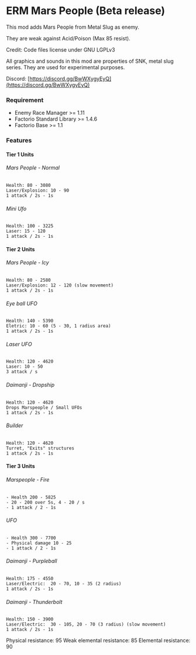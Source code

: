 # ERM Mars People (Beta release)
This mod adds Mars People from Metal Slug as enemy.

They are weak against Acid/Poison (Max 85 resist).

Credit:
Code files license under GNU LGPLv3

All graphics and sounds in this mod are properties of SNK, metal slug series. They are used for experimental purposes.

Discord:  [https://discord.gg/BwWXygyEyQ](https://discord.gg/BwWXygyEyQ)

### Requirement
* Enemy Race Manager >= 1.11
* Factorio Standard Library >= 1.4.6
* Factorio Base >= 1.1

### Features
#### Tier 1 Units
###### Mars People - Normal
    Health: 80 - 3080
    Laser/Explosion: 10 - 90
    1 attack / 2s - 1s

###### Mini Ufo
    Health: 100 - 3225
    Laser: 15 - 120
    1 attack / 2s - 1s


#### Tier 2 Units
###### Mars People - Icy
    Health: 80 - 2580
    Laser/Explosion: 12 - 120 (slow movement)
    1 attack / 2s - 1s

###### Eye ball UFO
    Health: 140 - 5390
    Eletric: 10 - 60 (5 - 30, 1 radius area)
    1 attack / 2s - 1s

###### Laser UFO
    Health: 120 - 4620
    Laser: 10 - 50
    3 attack / s

###### Daimanji - Dropship
    Health: 120 - 4620
    Drops Marspeople / Small UFOs
    1 attack / 2s - 1s

###### Builder
    Health: 120 - 4620
    Turret, "Exits" structures
    1 attack / 2s - 1s


#### Tier 3 Units
###### Marspeople - Fire
    - Health 200 - 5825
    - 20 - 200 over 5s, 4 - 20 / s
    - 1 attack / 2 - 1s

###### UFO
    - Health 300 - 7700
    - Physical damage 10 - 25   
    - 1 attack / 2 - 1s

###### Daimanji - Purpleball
    Health: 175 - 4550
    Laser/Electric:  20 - 70, 10 - 35 (2 radius)
    1 attack / 2s - 1s

###### Daimanji - Thunderbolt
    Health: 150 - 3900
    Laser/Electric:  30 - 105, 20 - 70 (3 radius) (slow movement)
    1 attack / 2s - 1s

Physical resistance: 95
Weak elemental resistance: 85
Elemental resistance: 90